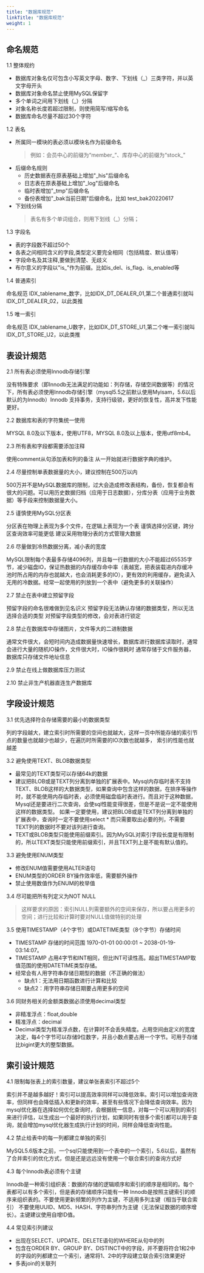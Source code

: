 ```yaml
---
title: "数据库规范"
linkTitle: "数据库规范"
weight: 1
---
```

## 命名规范

1.1 整体规约
+ 数据库对象名仅可包含小写英文字母、数字、下划线（_）三类字符，并以英文字母开头 
+ 数据库对象命名禁止使用MySQL保留字
+ 多个单词之间用下划线（_）分隔
+ 对象名称长度若超过限制，则使用简写/缩写命名 
+ 数据库命名尽量不超过30个字符

1.2 表名

+ 所属同一模块的表必须以模块名作为前缀命名
  > 例如：会员中心的前缀为“member_”、库存中心的前缀为“stock_”
+  后缀命名规则
   +  历史数据表在原表基础上增加"_his"后缀命名 
   +  日志表在原表基础上增加"_log"后缀命名
   +  临时表增加"_tmp"后缀命名
   +  备份表增加"_bak当前日期"后缀命名，比如 test_bak20220617
+ 下划线分隔
  > 表名有多个单词组合，则用下划线（_）分隔； 

1.3 字段名

+ 表的字段数不超过50个
+ 各表之间相同含义的字段,类型定义要完全相同（包括精度、默认值等）
+ 字段命名及其注释,要做到清楚、无歧义
+ 布尔意义的字段以"is_"作为前缀。比如is_del、is_flag、is_enabled等 

1.4 普通索引

命名规范 IDX_tablename_数字，比如IDX_DT_DEALER_01,第二个普通索引就叫 IDX_DT_DEALER_02，以此类推

1.5 唯一索引

命名规范 IDX_tablename_U数字，比如IDX_DT_STORE_U1,第二个唯一索引就叫 IDX_DT_STORE_U2，以此类推

## 表设计规范
2.1 所有表必须使用Innodb存储引擎

没有特殊要求（即Innodb无法满足的功能如：列存储，存储空间数据等）的情况下，所有表必须使用Innodb存储引擎（mysql5.5之前默认使用Myisam，5.6以后默认的为Innodb）Innodb 支持事务，支持行级锁，更好的恢复性，高并发下性能更好。

2.2 数据库和表的字符集统一使用

MYSQL 8.0及以下版本，使用UTF8，MYSQL 8.0及以上版本，使用utf8mb4。

2.3 所有表和字段都需要添加注释

使用comment从句添加表和列的备注 从一开始就进行数据字典的维护。

2.4 尽量控制单表数据量的大小，建议控制在500万以内

500万并不是MySQL数据库的限制，过大会造成修改表结构，备份，恢复都会有很大的问题。可以用历史数据归档（应用于日志数据），分库分表（应用于业务数据）等手段来控制数据量大小。

2.5 谨慎使用MySQL分区表

分区表在物理上表现为多个文件，在逻辑上表现为一个表 谨慎选择分区键，跨分区查询效率可能更低 建议采用物理分表的方式管理大数据

2.6 尽量做到冷热数据分离，减小表的宽度

MySQL限制每个表最多存储4096列，并且每一行数据的大小不能超过65535字节，减少磁盘IO，保证热数据的内存缓存命中率（表越宽，把表装载进内存缓冲池时所占用的内存也就越大，也会消耗更多的IO），更有效的利用缓存，避免读入无用的冷数据。经常一起使用的列放到一个表中（避免更多的关联操作）

2.7 禁止在表中建立预留字段

预留字段的命名很难做到见名识义 预留字段无法确认存储的数据类型，所以无法选择合适的类型 对预留字段类型的修改，会对表进行锁定

2.8 禁止在数据库中存储图片，文件等大的二进制数据

通常文件很大，会短时间内造成数据量快速增长，数据库进行数据库读取时，通常会进行大量的随机IO操作，文件很大时，IO操作很耗时 通常存储于文件服务器，数据库只存储文件地址信息

2.9 禁止在线上做数据库压力测试

2.10 禁止非生产机器直连生产数据库 

## 字段设计规范
3.1 优先选择符合存储需要的最小的数据类型

列的字段越大，建立索引时所需要的空间也就越大，这样一页中所能存储的索引节点的数量也就越少也越少，在遍历时所需要的IO次数也就越多， 索引的性能也就越差

3.2 避免使用TEXT、BLOB数据类型

+ 最常见的TEXT类型可以存储64k的数据
+ 建议把BLOB或是TEXT列分离到单独的扩展表中。Mysql内存临时表不支持TEXT、BLOB这样的大数据类型，如果查询中包含这样的数据，在排序等操作时，就不能使用内存临时表，必须使用磁盘临时表进行。而且对于这种数据，Mysql还是要进行二次查询，会使sql性能变得很差，但是不是说一定不能使用这样的数据类型。
如果一定要使用，建议把BLOB或是TEXT列分离到单独的扩展表中，查询时一定不要使用select * 而只需要取出必要的列，不需要TEXT列的数据时不要对该列进行查询。 
+ TEXT或BLOB类型只能使用前缀索引。因为MySQL对索引字段长度是有限制的，所以TEXT类型只能使用前缀索引，并且TEXT列上是不能有默认值的。

3.3 避免使用ENUM类型

+ 修改ENUM值需要使用ALTER语句
+ ENUM类型的ORDER BY操作效率低，需要额外操作
+ 禁止使用数值作为ENUM的枚举值

3.4 尽可能把所有列定义为NOT NULL

  > 这样要求的原因：索引NULL列需要额外的空间来保存，所以要占用更多的空间；进行比较和计算时要对NULL值做特别的处理

3.5 使用TIMESTAMP（4个字节）或DATETIME类型（8个字节）存储时间

+ TIMESTAMP 存储的时间范围 1970-01-01 00:00:01 ~ 2038-01-19-03:14:07。
+ TIMESTAMP 占用4字节和INT相同，但比INT可读性高。超出TIMESTAMP取值范围的使用DATETIME类型存储。
+ 经常会有人用字符串存储日期型的数据（不正确的做法）
  + 缺点1：无法用日期函数进行计算和比较
  + 缺点2：用字符串存储日期要占用更多的空间

3.6 同财务相关的金额类数据必须使用decimal类型

+ 非精准浮点：float,double
+ 精准浮点：decimal
+ Decimal类型为精准浮点数，在计算时不会丢失精度。占用空间由定义的宽度决定，每4个字节可以存储9位数字，并且小数点要占用一个字节。可用于存储比bigint更大的整型数据。

## 索引设计规范 
4.1 限制每张表上的索引数量，建议单张表索引不超过5个

索引并不是越多越好！索引可以提高效率同样可以降低效率。索引可以增加查询效率，但同样也会降低插入和更新的效率，甚至有些情况下会降低查询效率。因为mysql优化器在选择如何优化查询时，会根据统一信息，对每一个可以用到的索引来进行评估，以生成出一个最好的执行计划，如果同时有很多个索引都可以用于查询，就会增加mysql优化器生成执行计划的时间，同样会降低查询性能。

4.2 禁止给表中的每一列都建立单独的索引

MySQL5.6版本之前，一个sql只能使用到一个表中的一个索引，5.6以后，虽然有了合并索引的优化方式，但是还是远远没有使用一个联合索引的查询方式好

4.3 每个Innodb表必须有个主键

Innodb是一种索引组织表：数据的存储的逻辑顺序和索引的顺序是相同的。每个表都可以有多个索引，但是表的存储顺序只能有一种 Innodb是按照主键索引的顺序来组织表的。不要使用更新频繁的列作为主键，不适用多列主键（相当于联合索引） 不要使用UUID、MD5、HASH、字符串列作为主键（无法保证数据的顺序增长）。主键建议使用自增ID值。

4.4 常见索引列建议

+ 出现在SELECT、UPDATE、DELETE语句的WHERE从句中的列
+ 包含在ORDER BY、GROUP BY、DISTINCT中的字段，并不要将符合1和2中的字段的列都建立一个索引，通常将1、2中的字段建立联合索引效果更好
+ 多表join的关联列 
